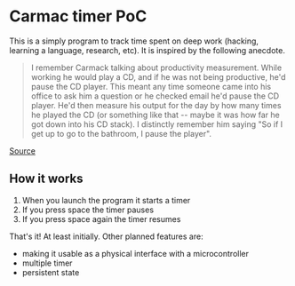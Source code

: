 # Carmac timer PoC

This is a simply program to track time spent on deep work (hacking, learning a
language, research, etc). It is inspired by the following anecdote.

> I remember Carmack talking about productivity measurement. While working he
> would play a CD, and if he was not being productive, he'd pause the CD player.
> This meant any time someone came into his office to ask him a question or he
> checked email he'd pause the CD player. He'd then measure his output for the
> day by how many times he played the CD (or something like that -- maybe it was
> how far he got down into his CD stack). I distinctly remember him saying "So
> if I get up to go to the bathroom, I pause the player".

[Source](http://bookofhook.blogspot.com/2013/03/smart-guy-productivity-pitfalls.html)

## How it works

1) When you launch the program it starts a timer
2) If you press space the timer pauses
3) If you press space again the timer resumes

That's it! At least initially. Other planned features are:

- making it usable as a physical interface with a microcontroller
- multiple timer
- persistent state
